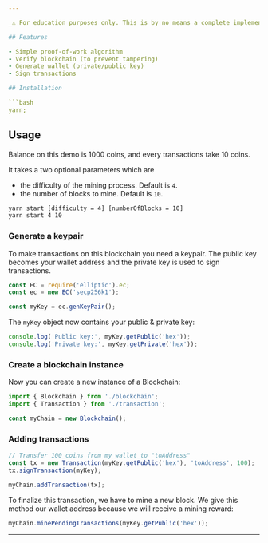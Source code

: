 ```yaml
---

_⚠️ For education purposes only. This is by no means a complete implementation and it is by no means secure!_

## Features

- Simple proof-of-work algorithm
- Verify blockchain (to prevent tampering)
- Generate wallet (private/public key)
- Sign transactions

## Installation

```bash
yarn;
```

## Usage
Balance on this demo is 1000 coins, and every transactions take 10 coins.

It takes a two optional parameters which are

- the difficulty of the mining process. Default is `4`.
- the number of blocks to mine. Default is `10`.

```bash
yarn start [difficulty = 4] [numberOfBlocks = 10]
yarn start 4 10
```


### Generate a keypair
To make transactions on this blockchain you need a keypair. The public key becomes your wallet address and the private key is used to sign transactions.

```js
const EC = require('elliptic').ec;
const ec = new EC('secp256k1');

const myKey = ec.genKeyPair();
```

The `myKey` object now contains your public & private key:

```ts
console.log('Public key:', myKey.getPublic('hex'));
console.log('Private key:', myKey.getPrivate('hex'));
```

### Create a blockchain instance
Now you can create a new instance of a Blockchain:

```ts
import { Blockchain } from './blockchain';
import { Transaction } from './transaction';

const myChain = new Blockchain();
```

### Adding transactions
```ts
// Transfer 100 coins from my wallet to "toAddress"
const tx = new Transaction(myKey.getPublic('hex'), 'toAddress', 100);
tx.signTransaction(myKey);

myChain.addTransaction(tx);
```

To finalize this transaction, we have to mine a new block. We give this method our wallet address because we will receive a mining reward:

```ts
myChain.minePendingTransactions(myKey.getPublic('hex'));
```


---
```

